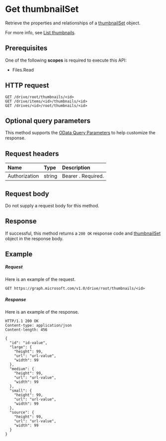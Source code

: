 # Get thumbnailSet

Retrieve the properties and relationships of a [thumbnailSet](../resources/thumbnailset.md) object.

For more info, see [List thumbnails](item_list_thumbnails.md).

## Prerequisites
One of the following **scopes** is required to execute this API:

  * Files.Read

## HTTP request
<!-- { "blockType": "ignored" } -->
```http
GET /drive/root/thumbnails/<id>
GET /drive/items/<id>/thumbnails/<id>
GET /drives/<id>/root/thumbnails/<id>
```
## Optional query parameters
This method supports the [OData Query Parameters](http://graph.microsoft.io/docs/overview/query_parameters) to help customize the response.

## Request headers
| Name       | Type | Description|
|:-----------|:------|:----------|
| Authorization  | string  | Bearer <token>. Required. |


## Request body
Do not supply a request body for this method.
## Response
If successful, this method returns a `200 OK` response code and [thumbnailSet](../resources/thumbnailset.md) object in the response body.
## Example
##### Request
Here is an example of the request.
<!-- {
  "blockType": "request",
  "name": "get_thumbnailset"
}-->
```http
GET https://graph.microsoft.com/v1.0/drive/root/thumbnails/<id>
```
##### Response
Here is an example of the response.
<!-- {
  "blockType": "response",
  "truncated": false,
  "@odata.type": "microsoft.graph.thumbnailSet"
} -->
```http
HTTP/1.1 200 OK
Content-type: application/json
Content-length: 456

{
  "id": "id-value",
  "large": {
    "height": 99,
    "url": "url-value",
    "width": 99
  },
  "medium": {
    "height": 99,
    "url": "url-value",
    "width": 99
  },
  "small": {
    "height": 99,
    "url": "url-value",
    "width": 99
  },
  "source": {
    "height": 99,
    "url": "url-value",
    "width": 99
  }
}
```

<!-- uuid: 8fcb5dbc-d5aa-4681-8e31-b001d5168d79
2015-10-25 14:57:30 UTC -->
<!-- {
  "type": "#page.annotation",
  "description": "Get thumbnailSet",
  "keywords": "",
  "section": "documentation",
  "tocPath": ""
}-->

